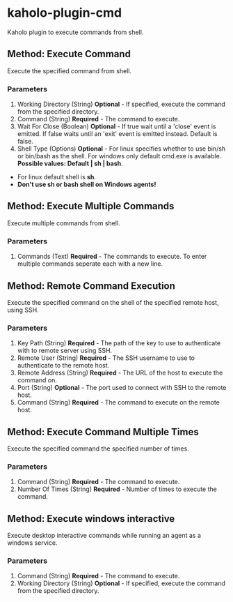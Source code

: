 # kaholo-plugin-cmd
Kaholo plugin to execute commands from shell.

## Method: Execute Command
Execute the specified command from shell.

### Parameters
1. Working Directory (String) **Optional** - If specified, execute the command from the specified directory.
2. Command (String) **Required** - The command to execute.
3. Wait For Close (Boolean) **Optional** - If true wait until a 'close' event is emitted. If false waits until an 'exit' event is emitted instead. Default is false.
4. Shell Type (Options) **Optional** - For linux specifies whether to use bin/sh or bin/bash as the shell. For windows only default cmd.exe is available. **Possible values: Default | sh | bash**.
* For linux default shell is **sh**.
* **Don't use sh or bash shell on Windows agents!**


## Method: Execute Multiple Commands
Execute multiple commands from shell.

### Parameters
1. Commands (Text) **Required** - The commands to execute. To enter multiple commands seperate each with a new line.

## Method: Remote Command Execution
Execute the specified command on the shell of the specified remote host, using SSH.

### Parameters
1. Key Path (String) **Required** - The path of the key to use to authenticate with to remote server using SSH.
2. Remote User (String) **Required** - The SSH username to use to authenticate to the remote host.
3. Remote Address (String) **Required** - The URL of the host to execute the command on.
4. Port (String) **Optional** - The port used to connect with SSH to the remote host.
5. Command (String) **Required** - The command to execute on the remote host.

## Method: Execute Command Multiple Times
Execute the specified command the specified number of times.

### Parameters
1. Command (String) **Required** - The command to execute.
2. Number Of Times (String) **Required** - Number of times to execute the command.

## Method: Execute windows interactive
Execute desktop interactive commands while running an agent as a windows service.

### Parameters
1. Command (String) **Required** - The command to execute.
2. Working Directory (String) **Optional** - If specified, execute the command from the specified directory.
